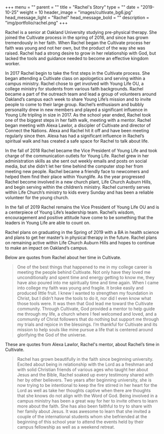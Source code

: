 +++
menu = ""
parent = ""
title = "Rachel's Story"
type = ""
date = "2019-10-25"
weight = 10
header_image = "images/cultivate_bg6.jpg"
head_message_light = "Rachel"
head_message_bold = ""
description = "img/portfolio/rachel.png"
+++

Rachel is a senior at Oakland University studying pre-physical therapy. She joined the Cultivate process in the spring of 2016, and since has grown tremendously in her faith. When Rachel began the Cultivate process her faith was young and not her own, but the product of the way she was raised. Rachel had a strong desire to grow in her relationship with God, but lacked the tools and guidance needed to become an effective kingdom worker. 

In 2017 Rachel begin to take the first steps in the Cultivate process. She began attending a Cultivate class on apologetics and serving within a campus ministry.  Rachel chose to get involved with Young Life OU, a college ministry for students from various faith backgrounds. Rachel became a part of the outreach team and lead a group of volunteers around Oakland’s campus each week to share Young Life’s mission and to invite people to come to their large group. Rachel’s enthusiasm and bubbly personality drew in new members and played a significant influence in Young Life tripling in size in 2017. As the school year ended, Rachel took one of the biggest steps in her faith walk, meeting with a mentor. Rachel began meeting with Alexa Lawlor, a discipler of Cultivate and director of Connect the Nations. Alexa and Rachel hit it off and have been meeting regularly since then. Alexa has had a significant influence in Rachel’s spiritual walk and has created a safe space for Rachel to talk about life.

In the fall of 2018 Rachel became the Vice President of Young Life and took charge of the communication outlets for Young Life. Rachel grew in her administration skills as she sent out weekly emails and posts on social media, but she didn’t let her time behind the computer stop her from meeting new people. Rachel became a friendly face to newcomers and helped them find their place within Younglife. As the year progressed Rachel become involved in a new church plant, Life Church Auburn Hills, and begin serving within the children’s ministry. Rachel currently serves within Life Church’s ministry to kids every Sunday and has been a reliable volunteer for the young church.

In the fall of 2019 Rachel remains the Vice President of Young Life OU and is a centerpiece of Young Life’s leadership team. Rachel’s wisdom, encouragement and positive attitude have come to be something that the leaders in Young Life are able to count on.

Rachel plans on graduating in the Spring of 2019 with a BA in health science and plans to get her master’s in physical therapy in the future. Rachel plans on remaining active within Life Church Auburn Hills and hopes to continue to make an impact on Oakland’s campus.

Below are quotes from Rachel about her time in Cultivate.

> One of the best things that happened to me in my college career is meeting the people behind Cultivate. Not only have they loved me unconditionally and spent time and energy getting to know me, they have also poured into me spiritually time and time again. When I came into college my faith was young and fragile. It broke easily and produced little fruit. I knew I wanted to strengthen my foundation in Christ, but I didn’t have the tools to do it, nor did I even know what those tools were.  It was then that God lead me toward the Cultivate community. Through Cultivate, God provided a mentor to help guide me through my life, a church where I feel welcomed and loved, and a community of Christ followers that do nothing but support me through my trials and rejoice in the blessings. I’m thankful for Cultivate and its mission to help souls like mine pursue a life that is centered around glorifying the God of the universe. 

These are quotes from Alexa Lawlor, Rachel's mentor, about Rachel’s time in Cultivate.

> Rachel has grown beautifully in the faith since beginning university. Excited about being in relationship with the Lord as a freshman and with solid Christian friends of various ages who taught her about Jesus and the Bible, Rachel soaked up every testimony shared with her by other believers. Two years after beginning university, she is now trying to be intentional to keep the fire stirred in her heart for the Lord as well as take her thoughts captive when there are thoughts that she knows do not align with the Word of God.
Being involved in a campus ministry has been a great way for her to invite others to learn more about the faith. She has also been faithful to try to share with her family about Jesus. 
It was awesome to learn that she invited a couple of the international students whom she befriended at the beginning of this school year to attend the events held by their campus fellowship as well as a weekend retreat.
